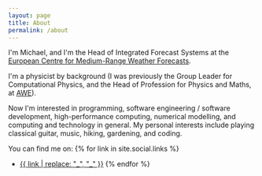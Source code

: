 ```yaml
---
layout: page
title: About
permalink: /about
---
```


I'm Michael, and I'm the Head of Integrated Forecast Systems at the [European Centre for Medium-Range Weather Forecasts](https://www.ecmwf.int).

I'm a physicist by background (I was previously the Group Leader for Computational Physics, and the Head of Profession for Physics and Maths, at [AWE](https://www.awe.co.uk)).

Now I'm interested in programming, software engineering / software development, high-performance computing, numerical modelling, and computing and technology in general. My personal interests include playing classical guitar, music, hiking, gardening, and coding.

You can find me on:
  {% for link in site.social.links %}
  - <a rel="me" href="{{ link }}">{{ link | replace: "_", "\_" }}</a>
  {% endfor %}
